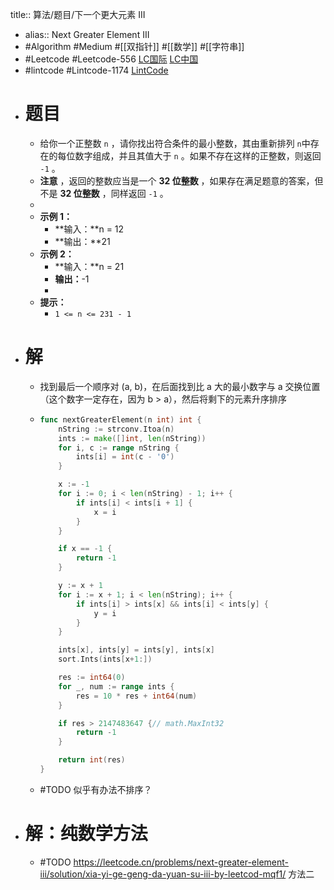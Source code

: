 title:: 算法/题目/下一个更大元素 III

- alias:: Next Greater Element III
- #Algorithm #Medium #[[双指针]] #[[数学]] #[[字符串]]
- #Leetcode #Leetcode-556 [LC国际](https://leetcode.com/problems/next-greater-element-iii/) [LC中国](https://leetcode-cn.com/problems/next-greater-element-iii/)
- #lintcode #Lintcode-1174 [LintCode](https://www.lintcode.com/problem/1174/)
- # 题目
	- 给你一个正整数 `n` ，请你找出符合条件的最小整数，其由重新排列 `n`中存在的每位数字组成，并且其值大于 `n` 。如果不存在这样的正整数，则返回 `-1` 。
	- **注意** ，返回的整数应当是一个 **32 位整数** ，如果存在满足题意的答案，但不是 **32 位整数** ，同样返回 `-1` 。
	-
	- **示例 1：**
		- **输入：**n = 12
		- **输出：**21
	- **示例 2：**
		- **输入：**n = 21
		- **输出：**-1
		-
	- **提示：**
		- `1 <= n <= 231 - 1`
- # 解
	- 找到最后一个顺序对 (a, b)，在后面找到比 a 大的最小数字与 a 交换位置（这个数字一定存在，因为 b > a），然后将剩下的元素升序排序
	- ```go
	  func nextGreaterElement(n int) int {
	      nString := strconv.Itoa(n)
	      ints := make([]int, len(nString))
	      for i, c := range nString {
	          ints[i] = int(c - '0')
	      }
	  
	      x := -1
	      for i := 0; i < len(nString) - 1; i++ {
	          if ints[i] < ints[i + 1] {
	              x = i
	          }
	      }
	  
	      if x == -1 {
	          return -1
	      }
	  
	      y := x + 1
	      for i := x + 1; i < len(nString); i++ {
	          if ints[i] > ints[x] && ints[i] < ints[y] {
	              y = i
	          }
	      }
	  
	      ints[x], ints[y] = ints[y], ints[x]
	      sort.Ints(ints[x+1:])
	  
	      res := int64(0)
	      for _, num := range ints {
	          res = 10 * res + int64(num)
	      }
	  
	      if res > 2147483647 {// math.MaxInt32
	          return -1
	      }
	  
	      return int(res)
	  }
	  ```
	- #TODO 似乎有办法不排序？
- # 解：纯数学方法
	- #TODO https://leetcode.cn/problems/next-greater-element-iii/solution/xia-yi-ge-geng-da-yuan-su-iii-by-leetcod-mqf1/ 方法二